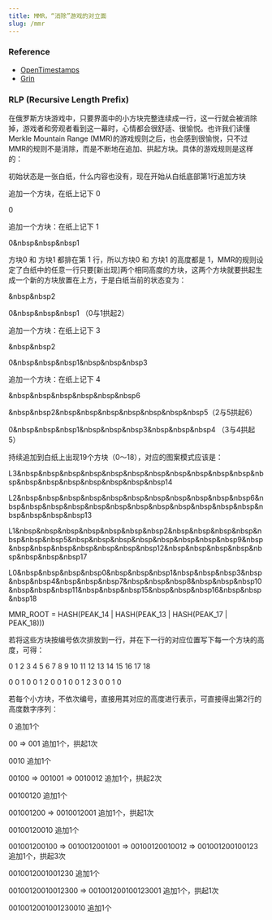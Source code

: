 ```yaml
---
title: MMR，“消除”游戏的对立面
slug: /mmr
---
```

### Reference

- [OpenTimestamps](https://github.com/opentimestamps/opentimestamps-server/blob/master/doc/merkle-mountain-range.md)
- [Grin](https://docs.grin.mw/wiki/chain-state/merkle-mountain-range)

### RLP (Recursive Length Prefix)

在俄罗斯方块游戏中，只要界面中的小方块完整连续成一行，这一行就会被消除掉，游戏者和旁观者看到这一幕时，心情都会很舒适、很愉悦。也许我们读懂Merkle Mountain Range (MMR)的游戏规则之后，也会感到很愉悦，只不过MMR的规则不是消除，而是不断地在追加、拱起方块。具体的游戏规则是这样的：

初始状态是一张白纸，什么内容也没有，现在开始从白纸底部第1行追加方块

追加一个方块，在纸上记下 0

0

追加一个方块：在纸上记下 1

0&nbsp&nbsp&nbsp1

方块0 和 方块1 都排在第 1 行，所以方块0 和 方块1 的高度都是 1，MMR的规则设定了白纸中的任意一行只要[新出现]两个相同高度的方块，这两个方块就要拱起生成一个新的方块放置在上方，于是白纸当前的状态变为：

&nbsp&nbsp2

0&nbsp&nbsp&nbsp1  （0与1拱起2）

追加一个方块：在纸上记下 3

&nbsp&nbsp2

0&nbsp&nbsp&nbsp1&nbsp&nbsp&nbsp3

追加一个方块：在纸上记下 4

&nbsp&nbsp&nbsp&nbsp&nbsp&nbsp6

&nbsp&nbsp2&nbsp&nbsp&nbsp&nbsp&nbsp&nbsp&nbsp5（2与5拱起6）

0&nbsp&nbsp&nbsp1&nbsp&nbsp&nbsp3&nbsp&nbsp&nbsp4 （3与4拱起 5）

持续追加到白纸上出现19个方块（0～18），对应的图案模式应该是：

L3&nbsp&nbsp&nbsp&nbsp&nbsp&nbsp&nbsp&nbsp&nbsp&nbsp&nbsp&nbsp&nbsp&nbsp&nbsp&nbsp&nbsp&nbsp&nbsp14

L2&nbsp&nbsp&nbsp&nbsp&nbsp&nbsp&nbsp&nbsp&nbsp&nbsp&nbsp6&nbsp&nbsp&nbsp&nbsp&nbsp&nbsp&nbsp&nbsp&nbsp&nbsp&nbsp&nbsp&nbsp&nbsp&nbsp&nbsp13

L1&nbsp&nbsp&nbsp&nbsp&nbsp&nbsp&nbsp2&nbsp&nbsp&nbsp&nbsp&nbsp&nbsp&nbsp5&nbsp&nbsp&nbsp&nbsp&nbsp&nbsp&nbsp&nbsp9&nbsp&nbsp&nbsp&nbsp&nbsp&nbsp&nbsp&nbsp12&nbsp&nbsp&nbsp&nbsp&nbsp&nbsp&nbsp&nbsp17

L0&nbsp&nbsp&nbsp&nbsp0&nbsp&nbsp&nbsp1&nbsp&nbsp&nbsp3&nbsp&nbsp&nbsp4&nbsp&nbsp&nbsp7&nbsp&nbsp&nbsp8&nbsp&nbsp&nbsp10&nbsp&nbsp&nbsp11&nbsp&nbsp&nbsp15&nbsp&nbsp&nbsp16&nbsp&nbsp&nbsp18

MMR_ROOT = HASH(PEAK_14 | HASH(PEAK_13 | HASH(PEAK_17 | PEAK_18)))

若将这些方块按编号依次排放到一行，并在下一行的对应位置写下每一个方块的高度，可得：

0  1  2  3  4  5  6  7  8  9 10 11 12 13 14 15 16 17 18

0  0  1  0  0  1  2  0  0  1  0  0  1  2  3  0  0  1  0

若每个小方块，不依次编号，直接用其对应的高度进行表示，可直接得出第2行的高度数字序列：

0 追加1个

00 => 001 追加1个，拱起1次

0010 追加1个

00100 => 001001 => 0010012 追加1个，拱起2次

00100120 追加1个

001001200 => 0010012001 追加1个，拱起1次

00100120010 追加1个

001001200100 => 0010012001001 => 00100120010012 => 001001200100123 追加1个，拱起3次

0010012001001230 追加1个

00100120010012300 => 001001200100123001 追加1个，拱起1次

0010012001001230010 追加1个

